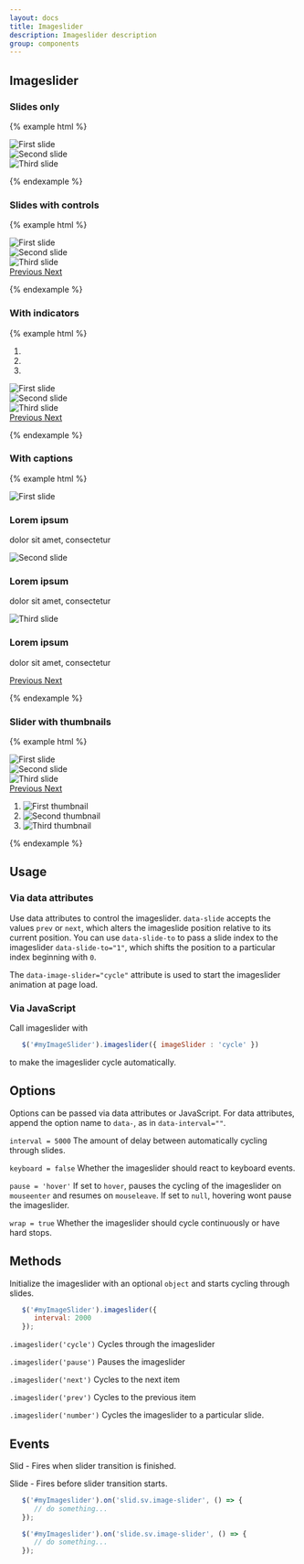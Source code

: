 ```yaml
---
layout: docs
title: Imageslider
description: Imageslider description
group: components
---
```

## Imageslider ##

### Slides only ###

{% example html %}

<div data-image-slider="cycle" class="{{ site.css_prefix }}-image-slider {{ site.css_prefix }}-image-slider--slide">
   <div class="{{ site.css_prefix }}-image-slider__inner">
      <div class="{{ site.css_prefix }}-image-slider__item {{ site.css_prefix }}-image-slider__item--active">
         <img src="https://unsplash.it/400/200/?blur" class="{{ site.css_prefix }}-embedded__img" alt="First slide">
      </div>
      <div class="{{ site.css_prefix }}-image-slider__item">
         <img src="https://unsplash.it/400/200/" class="{{ site.css_prefix }}-embedded__img" alt="Second slide">
      </div>
      <div class="{{ site.css_prefix }}-image-slider__item">
         <img src="https://unsplash.it/400/200/?blur" class="{{ site.css_prefix }}-embedded__img" alt="Third slide">
      </div>
   </div>
</div>

{% endexample %}

### Slides with controls ###

{% example html %}

<div id="exampleSlider1" class="{{ site.css_prefix }}-image-slider {{ site.css_prefix }}-image-slider--slide">
   <div class="{{ site.css_prefix }}-image-slider__inner">
      <div class="{{ site.css_prefix }}-image-slider__item {{ site.css_prefix }}-image-slider__item--active">
         <img src="https://unsplash.it/400/200/?blur" class="{{ site.css_prefix }}-embedded__img" alt="First slide">
      </div>
      <div class="{{ site.css_prefix }}-image-slider__item">
         <img src="https://unsplash.it/400/200/" class="{{ site.css_prefix }}-embedded__img" alt="Second slide">
      </div>
      <div class="{{ site.css_prefix }}-image-slider__item">
         <img src="https://unsplash.it/400/200/?blur" class="{{ site.css_prefix }}-embedded__img" alt="Third slide">
      </div>
   </div>
   <a class="{{ site.css_prefix }}-image-slider--prev" role="button" data-slide="prev" href="#exampleSlider1">
      <span class="{{ site.css_prefix }}-image-slider__prev-icon sv-icon--arrow-left sv-icon--large" aria-hidden="true"></span>
      <span class="{{ site.css_prefix }}-assistive-text">Previous</span>
   </a>
   <a class="{{ site.css_prefix }}-image-slider--next" role="button" data-slide="next" href="#exampleSlider1">
      <span class="{{ site.css_prefix }}-image-slider__next-icon sv-icon--arrow-right sv-icon--large" aria-hidden="true"></span>
      <span class="{{ site.css_prefix }}-assistive-text">Next</span>
   </a>
</div>

{% endexample %}

### With indicators ###

{% example html %}

<div id="exampleSlider2" data-image-slider="cycle" class="{{ site.css_prefix }}-image-slider--slide {{ site.css_prefix }}-image-slider">
   <ol class="{{ site.css_prefix }}-image-slider__indicators">
      <li data-target="#exampleSlider2" data-slide-to="0">
         <span class="{{ site.css_prefix }}-icon--dot-big-selected {{ site.css_prefix }}-icon--large"></span>
      </li>
      <li data-target="#exampleSlider2" data-slide-to="1">
         <span class="{{ site.css_prefix }}-icon--dot-big {{ site.css_prefix }}-icon--large"></span>
      </li>
      <li data-target="#exampleSlider2" data-slide-to="2">
         <span class="{{ site.css_prefix }}-icon--dot-big {{ site.css_prefix }}-icon--large"></span>
      </li>
   </ol>
   <div class="{{ site.css_prefix }}-image-slider__inner">
      <div class="{{ site.css_prefix }}-image-slider__item {{ site.css_prefix }}-image-slider__item--active">
         <img src="https://unsplash.it/400/200/?blur" class="{{ site.css_prefix }}-embedded__img" alt="First slide">
      </div>
      <div class="{{ site.css_prefix }}-image-slider__item">
         <img src="https://unsplash.it/400/200" class="{{ site.css_prefix }}-embedded__img" alt="Second slide">
      </div>
      <div class="{{ site.css_prefix }}-image-slider__item">
         <img src="https://unsplash.it/400/200/?blur" class="{{ site.css_prefix }}-embedded__img" alt="Third slide">
      </div>
   </div>
   <a class="{{ site.css_prefix }}-image-slider--prev" role="button" data-slide="prev" href="#exampleSlider2">
      <span class="{{ site.css_prefix }}-image-slider__prev-icon sv-icon--arrow-left sv-icon--large" aria-hidden="true"></span>
      <span class="{{ site.css_prefix }}-assistive-text">Previous</span>
   </a>
   <a class="{{ site.css_prefix }}-image-slider--next" role="button" data-slide="next" href="#exampleSlider2">
      <span class="{{ site.css_prefix }}-image-slider__next-icon sv-icon--arrow-right sv-icon--large" aria-hidden="true"></span>
      <span class="{{ site.css_prefix }}-assistive-text">Next</span>
   </a>
</div>


{% endexample %}

### With captions ###

{% example html %}

<div id="exampleSlider3" class="{{ site.css_prefix }}-image-slider--slide {{ site.css_prefix }}-image-slider">
   <div class="{{ site.css_prefix }}-image-slider__inner">
      <div class="{{ site.css_prefix }}-image-slider__item {{ site.css_prefix }}-image-slider__item--active">
         <img src="https://unsplash.it/400/200/?blur" class="{{ site.css_prefix }}-embedded__img" alt="First slide">
         <div class="{{ site.css_prefix }}-image-slider__caption">
            <h3>Lorem ipsum</h3>
            <p>dolor sit amet, consectetur</p>
         </div>
      </div>
      <div class="{{ site.css_prefix }}-image-slider__item">
         <img src="https://unsplash.it/400/200" class="{{ site.css_prefix }}-embedded__img" alt="Second slide">
         <div class="{{ site.css_prefix }}-image-slider__caption">
            <h3>Lorem ipsum</h3>
            <p>dolor sit amet, consectetur</p>
         </div>
      </div>
      <div class="{{ site.css_prefix }}-image-slider__item">
         <img src="https://unsplash.it/400/200/?blur" class="{{ site.css_prefix }}-embedded__img" alt="Third slide">
         <div class="{{ site.css_prefix }}-image-slider__caption">
            <h3>Lorem ipsum</h3>
            <p>dolor sit amet, consectetur</p>
         </div>
      </div>
   </div>
   <a class="{{ site.css_prefix }}-image-slider--prev" role="button" data-slide="prev" href="#exampleSlider3">
      <span class="{{ site.css_prefix }}-image-slider__prev-icon sv-icon--arrow-left sv-icon--large" aria-hidden="true"></span>
      <span class="{{ site.css_prefix }}-assistive-text">Previous</span>
   </a>
   <a class="{{ site.css_prefix }}-image-slider--next" role="button" data-slide="next" href="#exampleSlider3">
      <span class="{{ site.css_prefix }}-image-slider__next-icon sv-icon--arrow-right sv-icon--large" aria-hidden="true"></span>
      <span class="{{ site.css_prefix }}-assistive-text">Next</span>
   </a>
</div>

{% endexample %}

### Slider with thumbnails ###

{% example html %}

<div id="exampleSlider4" data-image-slider="cycle" class="{{ site.css_prefix }}-image-slider--slide {{ site.css_prefix }}-image-slider">
   <div class="{{ site.css_prefix }}-image-slider__inner">
      <div class="{{ site.css_prefix }}-image-slider__item {{ site.css_prefix }}-image-slider__item--active">
         <img src="https://unsplash.it/400/200/?blur" class="{{ site.css_prefix }}-embedded__img" alt="First slide">
      </div>
      <div class="{{ site.css_prefix }}-image-slider__item">
         <img src="https://unsplash.it/400/200" class="{{ site.css_prefix }}-embedded__img" alt="Second slide">
      </div>
      <div class="{{ site.css_prefix }}-image-slider__item">
         <img src="https://unsplash.it/400/200/?blur" class="{{ site.css_prefix }}-embedded__img" alt="Third slide">
      </div>
      <a class="{{ site.css_prefix }}-image-slider--prev" role="button" data-slide="prev" href="#exampleSlider4">
         <span class="{{ site.css_prefix }}-image-slider__prev-icon sv-icon--arrow-left sv-icon--large" aria-hidden="true"></span>
         <span class="{{ site.css_prefix }}-assistive-text">Previous</span>
      </a>
      <a class="{{ site.css_prefix }}-image-slider--next" role="button" data-slide="next" href="#exampleSlider4">
         <span class="{{ site.css_prefix }}-image-slider__next-icon sv-icon--arrow-right sv-icon--large" aria-hidden="true"></span>
         <span class="{{ site.css_prefix }}-assistive-text">Next</span>
      </a>
   </div>
   <ol class="{{ site.css_prefix }}-image-slider__thumbnails">
      <li data-target="#exampleSlider4">
         <img data-target="#exampleSlider4" src="https://unsplash.it/400/200/?blur" class="{{ site.css_prefix }}-image-slider__thumbnail {{ site.css_prefix }}-image-slider__item--active"
            data-slide-to="0" alt="First thumbnail">
      </li>
      <li data-target="#exampleSlider4">
         <img data-target="#exampleSlider4" src="https://unsplash.it/400/200" class="{{ site.css_prefix }}-image-slider__thumbnail"
            data-slide-to="1" alt="Second thumbnail">
      </li>
      <li data-target="#exampleSlider4">
         <img data-target="#exampleSlider4" src="https://unsplash.it/400/200/?blur" class="{{ site.css_prefix }}-image-slider__thumbnail"
            data-slide-to="2" alt="Third thumbnail">
      </li>
   </ol>
</div>

{% endexample %}

## Usage

### Via data attributes

Use data attributes to control the imageslider. `data-slide` accepts the values `prev` or `next`, which alters the imageslide position relative to its current position. You can use `data-slide-to` to pass a slide index to the imageslider `data-slide-to="1"`, which shifts the position to a particular index beginning with `0`. 

The `data-image-slider="cycle"` attribute is used to start the imageslider animation at page load. 

### Via JavaScript

Call imageslider with 
```javascript
   $('#myImageSlider').imageslider({ imageSlider : 'cycle' })
```
to make the imageslider cycle automatically.

## Options ###

Options can be passed via data attributes or JavaScript. For data attributes, append the option name to `data-`, as in `data-interval=""`.

`interval = 5000` The amount of delay between automatically cycling through slides.

`keyboard = false` Whether the imageslider should react to keyboard events.

`pause = 'hover'` If set to `hover`, pauses the cycling of the imageslider on `mouseenter` and resumes on `mouseleave`. If set to `null`, hovering wont pause the imageslider.

`wrap = true` Whether the imageslider should cycle continuously or have hard stops.

## Methods ###

Initialize the imageslider with an optional `object` and starts cycling through slides.
```javascript
   $('#myImageSlider').imageslider({
      interval: 2000
   });
```

`.imageslider('cycle')`
Cycles through the imageslider

`.imageslider('pause')`
Pauses the imageslider

`.imageslider('next')`
Cycles to the next item

`.imageslider('prev')`
Cycles to the previous item

`.imageslider('number')`
Cycles the imageslider to a particular slide.


## Events ###

Slid - Fires when slider transition is finished.

Slide - Fires before slider transition starts.

```javascript
   $('#myImageslider').on('slid.sv.image-slider', () => {
      // do something...
   });

   $('#myImageslider').on('slide.sv.image-slider', () => {
      // do something...
   });
```
